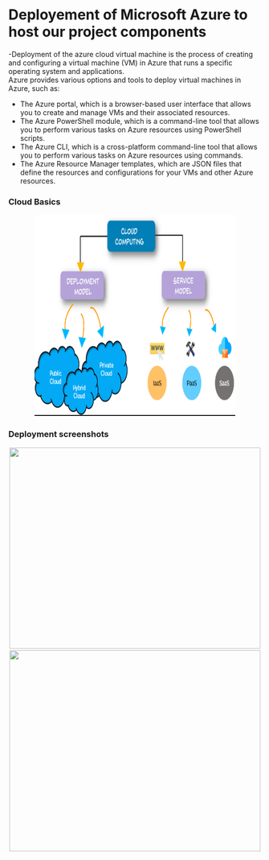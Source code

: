 <h1 center="align">Deployement of Microsoft Azure to host our project components</h1>

-Deployment of the azure cloud virtual machine is the process of creating and configuring a virtual machine (VM) in Azure that runs a specific operating system and applications.</br>
Azure provides various options and tools to deploy virtual machines in Azure, such as:</br>

- The Azure portal, which is a browser-based user interface that allows you to create and manage VMs
and their associated resources.</br>
- The Azure PowerShell module, which is a command-line tool that allows you to perform various tasks
on Azure resources using PowerShell scripts.</br>
- The Azure CLI, which is a cross-platform command-line tool that allows you to perform various tasks
on Azure resources using commands.</br>
- The Azure Resource Manager templates, which are JSON files that define the resources and
configurations for your VMs and other Azure resources.</br>

<h3 center="align">Cloud Basics</h3>
<p align="center">
  <img src="Images/cloud-types.PNG" width="400" height="400"></br>


 <h3 center="align">Deployment screenshots </h3>
<p align="center">
   <img src="Project-HoneyPot-RaspberryPi/Images/Microsoft Azure Deployment.jpeg" width="500" height="400">
   <img src="Project-HoneyPot-RaspberryPi/Images/Microsoft Azure final configuration.jpeg" width="500" height="400">
</p>
